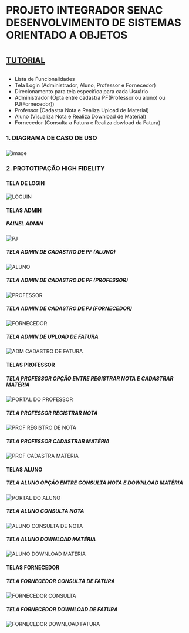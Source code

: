# PROJETO INTEGRADOR SENAC DESENVOLVIMENTO DE SISTEMAS ORIENTADO A OBJETOS <h1>

## [TUTORIAL](https://github.com/petersonbersanetti/projeto-integrador-senac/edit/main/TUTORIAL.md) <h2>

* Lista de Funcionalidades
* Tela Login (Administrador, Aluno, Professor e Fornecedor)
* Direcionamento para tela específica para cada Usuário
* Administrador (Opta entre cadastra PF(Professor ou aluno) ou PJ(Fornecedor))
* Professor (Cadastra Nota e Realiza Upload de Material)
* Aluno (Visualiza Nota e Realiza Download de Material)
* Fornecedor (Consulta a Fatura e Realiza dowload da Fatura)


### 1. DIAGRAMA DE CASO DE USO <h3>

![image](https://github.com/petersonbersanetti/projeto-integrador-senac/assets/74914733/be57165b-c82a-4655-aa6b-b3df93e0d241)



### 2. PROTOTIPAÇÃO HIGH FIDELITY <H3>

#### TELA DE LOGIN <H4>
![LOGUIN](https://github.com/petersonbersanetti/projeto-integrador-senac/assets/74914733/c6379e3e-9429-41fe-a3d3-61ce98e259f8)

#### TELAS ADMIN <H4>

##### PAINEL ADMIN <H5>
![PJ](https://github.com/petersonbersanetti/projeto-integrador-senac/assets/74914733/37dd00e2-bb6e-4413-946f-64d50cf70b95)

##### TELA ADMIN DE CADASTRO DE PF (ALUNO) <H5>
![ALUNO](https://github.com/petersonbersanetti/projeto-integrador-senac/assets/74914733/f1078c4e-e17d-4059-8ffb-57677b218a1b)

##### TELA ADMIN DE CADASTRO DE PF (PROFESSOR) <H5>
![PROFESSOR](https://github.com/petersonbersanetti/projeto-integrador-senac/assets/74914733/9e2bf1db-03ed-4931-a0ee-62d2fd04c5fd)


##### TELA ADMIN DE CADASTRO DE PJ (FORNECEDOR) <H5>
![FORNECEDOR](https://github.com/petersonbersanetti/projeto-integrador-senac/assets/74914733/b3bbcbd9-35b4-4edc-a843-13f3f26d283f)

##### TELA ADMIN DE UPLOAD DE FATURA <H5>
![ADM CADASTRO DE FATURA](https://github.com/petersonbersanetti/projeto-integrador-senac/assets/74914733/642ad764-cdee-4684-af91-d4d091bcfa7a)


#### TELAS PROFESSOR <H4>

##### TELA PROFESSOR OPÇÃO ENTRE REGISTRAR NOTA E CADASTRAR MATÉRIA <H5>
![PORTAL DO PROFESSOR](https://github.com/petersonbersanetti/projeto-integrador-senac/assets/74914733/18203bce-d102-477f-92bf-40f2a984054e)

##### TELA PROFESSOR REGISTRAR NOTA <H5>
![PROF REGISTRO DE NOTA](https://github.com/petersonbersanetti/projeto-integrador-senac/assets/74914733/6bd5ee30-7452-4c56-a2c4-4130cd30d1d7)

##### TELA PROFESSOR CADASTRAR MATÉRIA <H5>
![PROF CADASTRA MATÉRIA](https://github.com/petersonbersanetti/projeto-integrador-senac/assets/74914733/3f1db8dc-07d3-496e-81e3-abdc167a483a)


#### TELAS ALUNO <H4>

##### TELA ALUNO OPÇÃO ENTRE CONSULTA NOTA E DOWNLOAD MATÉRIA <H5>
![PORTAL DO ALUNO](https://github.com/petersonbersanetti/projeto-integrador-senac/assets/74914733/2f2f5843-1124-4893-9789-bd063dd9b588)

##### TELA ALUNO CONSULTA NOTA
![ALUNO CONSULTA DE NOTA](https://github.com/petersonbersanetti/projeto-integrador-senac/assets/74914733/1f13db49-21bc-467b-9b7e-7899808ae487)

##### TELA ALUNO DOWNLOAD MATÉRIA <H5>
![ALUNO DOWNLOAD MATERIA](https://github.com/petersonbersanetti/projeto-integrador-senac/assets/74914733/7fe144cc-df01-4af0-bfe6-301eb1475163)


#### TELAS FORNECEDOR <H4>

##### TELA FORNECEDOR CONSULTA DE FATURA <H5>
![FORNECEDOR CONSULTA](https://github.com/petersonbersanetti/projeto-integrador-senac/assets/74914733/19f26d59-17c0-411d-8be2-91101b1d6b25)

##### TELA FORNECEDOR DOWNLOAD DE FATURA <H5>
![FORNECEDOR DOWNLOAD FATURA](https://github.com/petersonbersanetti/projeto-integrador-senac/assets/74914733/4f72075c-f3f9-430d-a332-e681cbbf850b)


